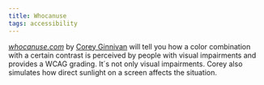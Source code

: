 ```yaml
---
title: Whocanuse
tags: accessibility
---
```

[<cite>whocanuse.com</cite>](https://www.whocanuse.com) by [Corey Ginnivan](https://twitter.com/coreyginnivan) will tell you how a color combination with a certain contrast is perceived by people with visual impairments and provides a WCAG grading. It´s not only visual impairments. Corey also simulates how direct sunlight on a screen affects the situation.
